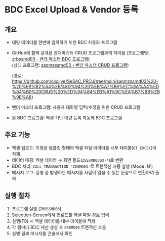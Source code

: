 # BDC Excel Upload & Vendor 등록

## 개요

- 대량 데이터를 한번에 입력하기 위한 BDC 자동화 프로그램
- GitHub에 함께 공개된 벤더마스터 CRUD 프로그램과의 차이점
  (프로그램명: [zrbssmd03 - 벤더 마스터 BDC 프로그램](https://github.com/cxoijve/SASAC-SAP-ABAP/tree/main/zrbssmd03))  
  (상대 프로그램: [sapmzssmd03 - 벤더 마스터 CRUD 프로그램](https://github.com/cxoijve/SeSAC_PROJ/tree/main/sapmzssmd03%20-%20%EB%B2%A4%EB%8D%94%20%EB%A7%88%EC%8A%A4%ED%84%B0%20CRUD%20%ED%94%84%EB%A1%9C%EA%B7%B8%EB%9E%A8))

  (경로: https://github.com/cxoijve/SeSAC_PROJ/tree/main/sapmzssmd03%20-%20%EB%B2%A4%EB%8D%94%20%EB%A7%88%EC%8A%A4%ED%84%B0%20CRUD%20%ED%94%84%EB%A1%9C%EA%B7%B8%EB%9E%A8)
- 벤더 마스터 프로그램: 사용자 대화형 입력/수정을 위한 CRUD 프로그램
- 본 BDC 프로그램: 엑셀 기반 대량 등록 자동화 BDC 프로그램

## 주요 기능

- 엑셀 업로드: 지정된 템플릿 형태의 엑셀 파일 데이터를 내부 테이블(`GT_EXCEL`)에 적재
- 데이터 매핑: 엑셀 데이터 → 화면 필드(`ZSSSMD0303-*`)로 변환
- BDC 처리: `CALL TRANSACTION 'ZSSMD03'`로 트랜잭션 자동 실행 (Mode 'N')
- 메시지 로그: 실행 중 발생하는 메시지를 사람이 읽을 수 있는 문장으로 변환하여 출력

## 실행 절차

1. 프로그램 실행 (`ZRBSSMD03`)
2. Selection-Screen에서 업로드할 엑셀 파일 경로 입력
3. 실행(F8) 시 엑셀 데이터를 내부 테이블에 적재
4. 각 행마다 BDC 세션 생성 후 `ZSSMD03` 트랜잭션 호출
5. 실행 결과 메시지를 콘솔에서 확인
